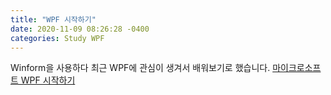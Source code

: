```yaml
---
title: "WPF 시작하기"
date: 2020-11-09 08:26:28 -0400
categories: Study WPF
---
```



Winform을 사용하다 최근 WPF에 관심이 생겨서 배워보기로 했습니다.
[마이크로소프트 WPF 시작하기][microsoft-start-wpf]

[microsoft-start-wpf]: https://docs.microsoft.com/en-us/dotnet/desktop/wpf/getting-started/walkthrough-my-first-wpf-desktop-application?view=netframeworkdesktop-4.8
